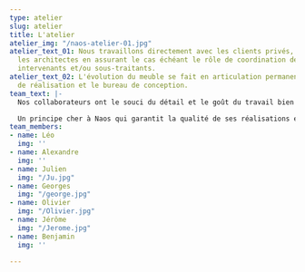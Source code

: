 ```yaml
---
type: atelier
slug: atelier
title: L'atelier
atelier_img: "/naos-atelier-01.jpg"
atelier_text_01: Nous travaillons directement avec les clients privés, publics et
  les architectes en assurant le cas échéant le rôle de coordination de plusieurs
  intervenants et/ou sous-traitants.
atelier_text_02: L'évolution du meuble se fait en articulation permanente entre l’atelier
  de réalisation et le bureau de conception.
team_text: |-
  Nos collaborateurs ont le souci du détail et le goût du travail bien fait. Chacun est en charge d’une commande dans sa globalité, de la première lecture des plans jusqu’à l’installation finale chez le client.

  Un principe cher à Naos qui garantit la qualité de ses réalisations et la motivation de son équipe.
team_members:
- name: Léo
  img: ''
- name: Alexandre
  img: ''
- name: Julien
  img: "/Ju.jpg"
- name: Georges
  img: "/george.jpg"
- name: Olivier
  img: "/Olivier.jpg"
- name: Jérôme
  img: "/Jerome.jpg"
- name: Benjamin
  img: ''

---
```


